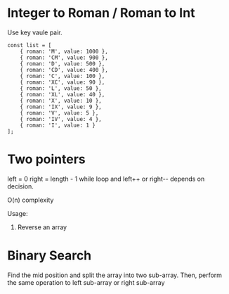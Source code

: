 # Integer to Roman / Roman to Int

Use key vaule pair.

    const list = [
        { roman: 'M', value: 1000 },
        { roman: 'CM', value: 900 },
        { roman: 'D', value: 500 },
        { roman: 'CD', value: 400 },
        { roman: 'C', value: 100 },
        { roman: 'XC', value: 90 },
        { roman: 'L', value: 50 },
        { roman: 'XL', value: 40 },
        { roman: 'X', value: 10 },
        { roman: 'IX', value: 9 },
        { roman: 'V', value: 5 },
        { roman: 'IV', value: 4 },
        { roman: 'I', value: 1 }
    ];

# Two pointers

left = 0
right = length - 1
while loop and left++ or right-- depends on decision.

O(n) complexity

Usage:

1. Reverse an array


# Binary Search

Find the mid position and split the array into two sub-array.
Then, perform the same operation to left sub-array or right sub-array